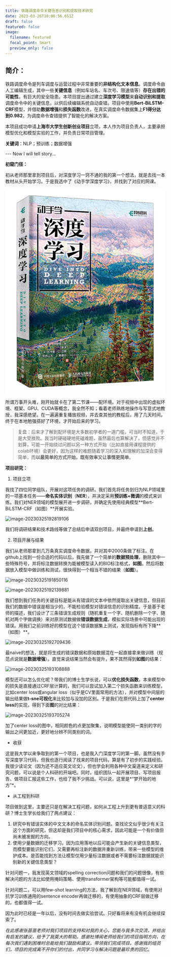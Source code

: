 ```yaml
---
title: 铁路调度命令关键信息识别和提取技术研究
date: 2023-03-26T10:06:56.651Z
draft: false
featured: false
image:
  filename: featured
  focal_point: Smart
  preview_only: false
---
```

## **简介**：

铁路调度命令是列车调度与运营过程中非常重要的**非结构化文本信息**。调度命令由人工编辑生成，其中一些**关键信息**（例如车站名、车次号、限速值等）**存在出错的可能性**，有巨大的安全隐患。本项目提出通过建立**深度学习模型**来**自动识别和提取**调度命令中的关键信息，以供后续编辑系统自动查错。项目中使用**Bert-BiLSTM-CRF**模型，并借助**数据增强**和**损失函数**改进，在真实调度命令数据集上**F1得分达到0.982**，为调度命令查错提供了智能化的解决方案。

本项目成功申请**上海市大学生创新创业项目**立项，本人作为项目负责人，主要承担模型优化和模型实验的工作，并负责日常项目管理。

**关键词**：NLP；预训练；数据增强

\-﻿--
Now I will tell story...

**初窥门径：**

初从老师那里拿到项目后，对深度学习一窍不通的我的第一个想法，就是去找一本教材从头开始学习。于是我选中了《动手学深度学习》，并找到了对应的网课。

![img](动手学深度学习.png "sdse")

所谓万事开头难，刚开始就卡在了第二节课——配环境。对于视频中出现的虚拟环境、框架、GPU、CUDA等概念，我全然不知；看着老师熟练地操作与写意式地教授，我深感绝望。在一遍遍重复播放视频，并去查其他的教程后，用了几天时间，终于在本地勉强搭好了环境，才开始后来的学习。

> 复盘：后来才了解到配环境是大多数初学者的一道门槛，可当时不知道，于是大受挫败。我当时硬碰硬地死磕难题，虽然最后也算解决了，但感觉并不划算，可能一开始绕过问题以另一种方式开始（比如直接用课程提供的colab环境）会更好，因为这样的难题随着学习的深入和理解的加深会变得简单，而**以最简单的方式开始，既有效率又让事情更简单**。

**项目研究：**

1. 项目立项

我找了四位同学组队，开展对这项任务的调研。我们首先将任务划归为NLP领域里的一项基本任务——**命名实体识别**（**NER**），并决定采用**预训练+微调**的模式来训练。我们对NER领域的模型展开进一步调研，并确定先使用经典模型**Bert-BiLSTM-CRF（如图）**开展实验。

![image-20230325192819106](上创项目/image-20230325192819106-16797437005365.png)

我们将调研结果和技术路线等做了总结后申请双创项目，并最终申请到**上创**。

2. 项目开展与结果

我们从老师那拿到几万条真实调度命令数据，并对其中2000条做了标注。在github上找到一份合适的代码以后，我先做了一个简单的**数据预处理**，删除其中一些特殊符号，并将标注数据转换为能被模型读入的BIO标注格式，**如图**。然后将数据放入模型中做训练和测试，很快得到一个相当不错的结果（**如图**）。

![image-20230325191850116](上创项目/image-20230325191850116-16797431327962.png)

![image-20230325192139881](上创项目/image-20230325192139881-16797433021953.png)

我们想到我们任务的关键目标是能从有错误的文本中依然提取出关键信息，但目前我们的数据中错误是相当少的，不能检验模型对错误信息的识别精度。于是基于老师的描述，我们设计了三条错误生成规则（随机重复一个字、随机删除一个字、随机对两个字做调换）来对原测试数据做**错误数据生成**，模拟实际场景中可能出现的错误。用我们之前训练好的模型在这个错误数据集上测试，发现指标有所下降**（如图）**。

![image-20230325192709436](上创项目/image-20230325192709436-16797436316074.png)

最naive的想法，就是将生成的错误数据和原始数据混在一起直接拿来做训练（规范点说就是**数据增强**）。直觉来说结果当然会有提升，果不其然得到**如图**的结果：

![image-20230325193108888](上创项目/image-20230325193108888-16797438700126.png)

模型还可以怎么优化呢？带我们的博士生学长说，可以**优化损失函数**，本来模型中的损失是直接通过CRF层计算的，我们可以尝试加入第二个损失函数来训练模型，比如center loss或angular loss（似乎是CV里面常用的方法），并对模型中间层的输出结果做**t-sne可视化**来比较加与没加的区别。于是我们在原代码上加了**center loss**的实现，得到下面**图**的对比结果：

![image-20230325193705274](上创项目/image-20230325193705274-16797442269747.png)

加了center loss的图中，相同颜色的点更加聚集，说明模型能使同一类别的字的输出之间更加近，更好地分辨不同类别的词。

* 收获

这是我大学以来争取到的第一个项目，也是我入门深度学习的第一脚。虽然没有手写深度学习代码，但我也逐行阅读了找来的项目代码，算是有了初步的实践经验。我很少读论文（因为还不适应英文论文），但也学会利用各种中文渠道来定义和研究问题，可以说是个人科研的开端吧。同时，组织团队一起开展项目、写项目报告、做项目汇报这些工作，也给了我不少挑战。可以说，这里是*“梦开始的地方”*。

* 从工程到科研

项目做到这里，主要还只是在解决工程问题，如何从工程上升到更有普适意义的科研？博士生学长给我们了两点建议：

1. 研究中有错误实体的中文文本的命名实体识别问题。查找论文似乎很少有关注这个方面的研究，但这却是我们项目中的核心需求，因此可能是一个有价值但尚未被发掘的方向。
2. 使用少量数据的迁移学习。因为应用落地以后可能会产生新的关键信息类型，而模型要能识别它们，又需要再标注新的数据并重新训练，带来一些模型的维护成本。是否能找到方法让模型仅用少量标注数据或者不需要标注数据就能识别新的关键信息类型？

针对问题一，我发现英文领域的spelling correction问题和我们的问题很像，有些解决问题的方法比如使用掩码策略、使用transformer架构等可能都值得一试。

针对问题二，可以用few-shot learning的方法，我了解到在NER领域，有使用对抗学习训练通用的sentence encoder再做迁移的，有使用抽象的CRF层做迁移的，也都值得一试。

因为此时已经是一年以后，没有时间去做实验尝试。只好看将来有没有机会继续探索了。

*在此感谢张苗苗老师对我们项目的支持和对我的关心，您能与我多次交流，并给出有启发的建议，给予了我莫大的帮助。感谢杜博闻老师给我们的项目指明方向，在每次我们遇到困难时总能给我们鼓励和建议，带领我们完成项目。感谢我的组员们，项目的完成离不开你们的付出，共同学习与解决问题是最珍贵的回忆。*